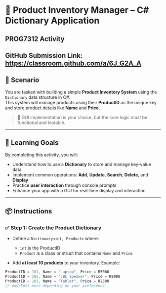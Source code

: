 # 🛒 Product Inventory Manager – C# Dictionary Application  
## PROG7312 Activity

GitHub Submission Link: https://classroom.github.com/a/6J_G2A_A
---

## 📘 Scenario

You are tasked with building a simple **Product Inventory System** using the `Dictionary` data structure in C#.  
This system will manage products using their **ProductID** as the unique key and store product details like **Name** and **Price**.

> 📝 GUI implementation is your choice, but the core logic must be functional and testable.

---

## 🎯 Learning Goals

By completing this activity, you will:
- Understand how to use a **Dictionary** to store and manage key-value data
- Implement common operations: **Add**, **Update**, **Search**, **Delete**, and **Display**
- Practice **user interaction** through console prompts
- Enhance your app with a GUI for real-time display and interaction

---

## 📦 Instructions

### ✅ Step 1: Create the Product Dictionary

- Define a `Dictionary<int, Product>` where:
  - `int` is the ProductID
  - `Product` is a class or struct that contains `Name` and `Price`

- Add **at least 10 products** to your inventory. Example:

```csharp
ProductID = 101, Name = "Laptop", Price = R5000  
ProductID = 102, Name = "JBL Speaker", Price = R8000  
ProductID = 103, Name = "Tablet", Price = R2300  
// Add/Edit more depending on your preference
